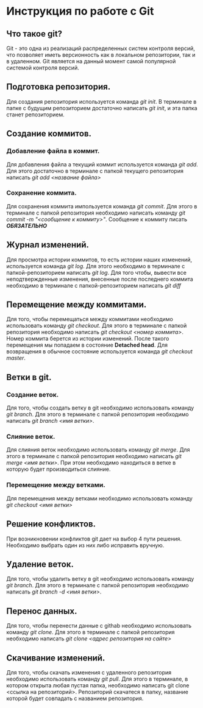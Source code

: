 # Инструкция по работе с Git

## Что такое git?
Git - это одна из реализаций распределенных систем контроля версий, что позволяет иметь версионность как в локальном репозитории, так и в удаленном. Git является на данный момент самой популярной системой контроля версий. 

## Подготовка репозитория.
Для создания репозитория используется команда *git init*. В терминале в папке с будущим репозиторием достаточно написать *git init*, и эта папка станет репозиторием.

## Создание коммитов.

### Добавление файла в коммит.
Для добавления файла а текущий коммит используется команда *git add*. Для этого достаточно в терминале с папкой текущего репозитория написать *git add <название файла>*

### Сохранение коммита.
Для сохранения коммита импользуется команда *git commit*. Для этого в терминале с папкой репозитория необходимо написать команду *git commit -m "<сообщение к коммиту>"*. Сообщение к коммиту писать ***ОБЯЗАТЕЛЬНО***

## Журнал изменений.
Для просмотра истории коммитов, то есть истории наших изменений, используется команда *git log*. Для этого необходимо в терминале с папкой-репозиторием написать *git log*.
Для того чтобы, вывести все неподтвержденные изменения, внесенные после последнего коммита необходимо в терминале с папкой-репозиторием написать *git diff*

## Перемещение между коммитами.
Для того, чтобы перемещаться между коммитами необходимо использовать команду *git checkout*. Для этого в терминале с папкой репозитория необходимо написать *git checkout <номер коммита>*. Номер коммита берется из истории изменений. После такого перемещения мы попадаем в состояние **Detached head**. Для возвращения в обычное состояние используется команда *git checkout master*.

## Ветки в git.

### Создание веток.
Для того, чтобы создать ветку в git необходимо использовать команду *git branch*. Для этого в терминале с папкой репозитория необходимо написать *git branch <имя ветки>*.

### Слияние веток.
Для слияния веток необходимо использовать команду *git merge*. Для этого в терминале с папкой репозитория необходимо написать *git merge <имя ветки>*. При этом необходимо находиться в ветке в которую будет производиться слияние.

### Перемещение между ветками.
Для перемещения между ветками необходимо использовать команду *git checkout <имя ветки>*

## Решение конфликтов.
При возникновении конфликтов git дает на выбор 4 пути решения. Необходимо выбрать один из них либо исправить вручную.

## Удаление веток.
Для того, чтобы удалить ветку в git необходимо использовать команду *git branch*. Для этого в терминале с папкой репозитория необходимо написать *git branch -d <имя ветки>*.

## Перенос данных.
Для того, чтобы перенести данные с githab необходимо использовать команду *git clone*. Для этого в терминале с папкой репозитория необходимо написать *git clone <адрес репозитория на сайте>*

## Скачивание изменений.
Для того, чтобы скачать изменения с удаленного репозитория необходимо использовать команду *git pull*. Для этого в терминале, в котором открыта любая пустая папка, необходимо написать git clone <ссылка на репозиторий>. Репозиторий скачатеся в папку, название которой будет совпадать с названием репозитория.